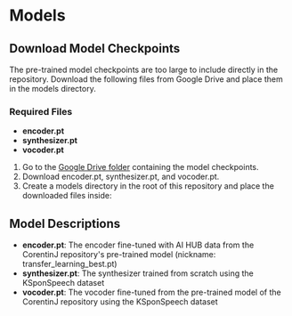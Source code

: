 # Models
## Download Model Checkpoints
The pre-trained model checkpoints are too large to include directly in the repository. Download the following files from Google Drive and place them in the models directory.

### Required Files
- **encoder.pt**
- **synthesizer.pt**
- **vocoder.pt**
1. Go to the [Google Drive folder](https://drive.google.com/drive/folders/1755vsx7Qq3oXLoGVIur__HLmH19TgP9A?usp=sharing) containing the model checkpoints.
2. Download encoder.pt, synthesizer.pt, and vocoder.pt.
3. Create a models directory in the root of this repository and place the downloaded files inside:

## Model Descriptions
- **encoder.pt**: The encoder fine-tuned with AI HUB data from the CorentinJ repository's pre-trained model (nickname: transfer_learning_best.pt)
- **synthesizer.pt**: The synthesizer trained from scratch using the KSponSpeech dataset
- **vocoder.pt**: The vocoder fine-tuned from the pre-trained model of the CorentinJ repository using the KSponSpeech dataset
